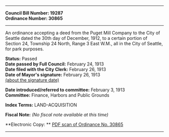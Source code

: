 * * * * *  
  
**Council Bill Number: [](#h0)[](#h2)19287**   
**Ordinance Number: 30865**  
  
* * * * *  
  
An ordinance accepting a deed from the Puget Mill Company to the City of Seattle dated the 30th day of December, 1912, to a certain portion of Section 24, Township 24 North, Range 3 East W.M., all in the City of Seattle, for park purposes.  
  
**Status:** Passed   
**Date passed by Full Council:** February 24, 1913   
**Date filed with the City Clerk:** February 26, 1913   
**Date of Mayor's signature:** February 26, 1913   
[(about the signature date)](/~public/approvaldate.htm)   
  
  
**Date introduced/referred to committee:** February 3, 1913   
**Committee:** Finance, Harbors and Public Grounds   
  
**Index Terms:** LAND-ACQUISITION  
  
**Fiscal Note:** *(No fiscal note available at this time)*  
  
**Electronic Copy: ** [PDF scan of Ordinance No. 30865](/~archives/Ordinances/Ord_30865.pdf)  
  
* * * * *  
